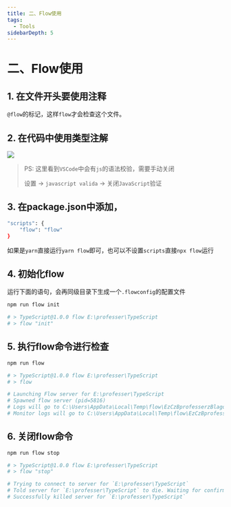 ```yaml
---
title: 二、Flow使用
tags:
  - Tools
sidebarDepth: 5
---
```


# 二、Flow使用

## 1. 在文件开头要使用注释
`@flow`的标记，这样`flow`才会检查这个文件。

## 2. 在代码中使用类型注解
![](/assets/images/tools/toolsLibrary/02.png)


> PS: 这里看到`VSCode`中会有`js`的语法校验，需要手动关闭
>
> 设置 -> `javascript valida` -> 关闭`JavaScript`验证

## 3. 在package.json中添加，

```bash
"scripts": {
    "flow": "flow"
}
```
如果是`yarn`直接运行`yarn flow`即可，也可以不设置`scripts`直接`npx flow`运行
## 4. 初始化flow
运行下面的语句，会再同级目录下生成一个`.flowconfig`的配置文件
```bash
npm run flow init

# > TypeScript@1.0.0 flow E:\professer\TypeScript
# > flow "init"
```

## 5. 执行flow命令进行检查

```bash
npm run flow

# > TypeScript@1.0.0 flow E:\professer\TypeScript
# > flow

# Launching Flow server for E:\professer\TypeScript
# Spawned flow server (pid=5816)
# Logs will go to C:\Users\AppData\Local\Temp\flow\EzCzBprofesserzBlagouzBTypeScript.log
# Monitor logs will go to C:\Users\AppData\Local\Temp\flow\EzCzBprofesserzBlagouzBTypeScript.monitor_logNo errors!
```

## 6. 关闭flow命令

```bash
npm run flow stop

# > TypeScript@1.0.0 flow E:\professer\TypeScript
# > flow "stop"

# Trying to connect to server for `E:\professer\TypeScript`
# Told server for `E:\professer\TypeScript` to die. Waiting for confirmation...
# Successfully killed server for `E:\professer\TypeScript`
```

